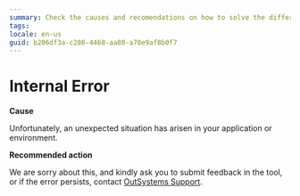 ```yaml
---
summary: Check the causes and recomendations on how to solve the different Internal TrueChange errors.
tags:
locale: en-us
guid: b206df3a-c286-4468-aa80-a70e9af8b0f7
---
```


# Internal Error

**Cause**

Unfortunately, an unexpected situation has arisen in your application or environment. 

**Recommended action**

We are sorry about this, and kindly ask you to submit feedback in the tool, or if the error persists, contact [OutSystems Support](https://success.outsystems.com/Support).
